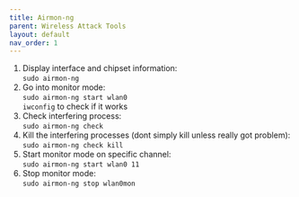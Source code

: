 ```yaml
---
title: Airmon-ng
parent: Wireless Attack Tools
layout: default
nav_order: 1
---
```


1. Display interface and chipset information:\
   `sudo airmon-ng`
2. Go into monitor mode:\
   `sudo airmon-ng start wlan0`\
   `iwconfig` to check if it works
3. Check interfering process:\
   `sudo airmon-ng check`
4. Kill the interfering processes (dont simply kill unless really got problem):\
   `sudo airmon-ng check kill`
5. Start monitor mode on specific channel:\
   `sudo airmon-ng start wlan0 11`
6. Stop monitor mode:\
   `sudo airmon-ng stop wlan0mon`